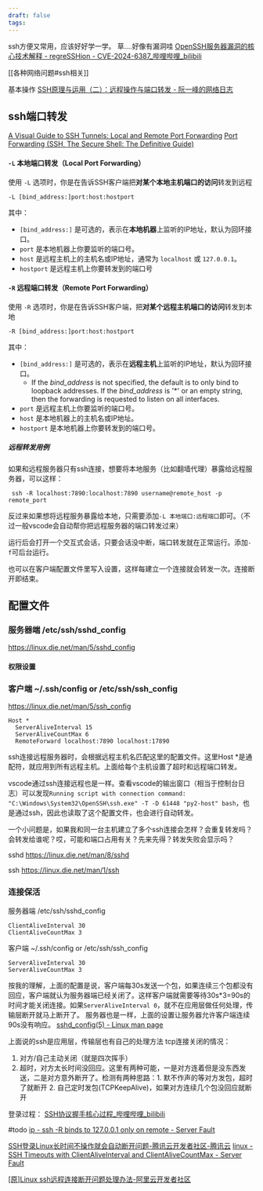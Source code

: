 ```yaml
---
draft: false
tags:
---
```


ssh方便又常用，应该好好学一学。
草....好像有漏洞哇 [OpenSSH服务器漏洞的核心技术解释 - regreSSHion - CVE-2024-6387\_哔哩哔哩\_bilibili](https://www.bilibili.com/video/BV11U411U78q)

[[各种网络问题#ssh相关]]

基本操作 [SSH原理与运用（二）：远程操作与端口转发 - 阮一峰的网络日志](https://www.ruanyifeng.com/blog/2011/12/ssh_port_forwarding.html)

## ssh端口转发


[A Visual Guide to SSH Tunnels: Local and Remote Port Forwarding](https://iximiuz.com/en/posts/ssh-tunnels/)
[Port Forwarding (SSH, The Secure Shell: The Definitive Guide)](https://docstore.mik.ua/orelly/networking_2ndEd/ssh/ch09_02.htm)

#### `-L` 本地端口转发（Local Port Forwarding） 
使用 `-L` 选项时，你是在告诉SSH客户端把**对某个本地主机端口的访问**转发到远程

```
-L [bind_address:]port:host:hostport
```
其中：
- `[bind_address:]` 是可选的，表示在**本地机器**上监听的IP地址，默认为回环接口。 
- `port` 是本地机器上你要监听的端口号。
- `host` 是远程主机上的主机名或IP地址，通常为 `localhost` 或 `127.0.0.1`。
- `hostport` 是远程主机上你要转发到的端口号

#### `-R` 远程端口转发（Remote Port Forwarding）
使用 `-R` 选项时，你是在告诉SSH客户端，把**对某个远程主机端口的访问**转发到本地

```
-R [bind_address:]port:host:hostport
```
其中：
- `[bind_address:]` 是可选的，表示在**远程主机**上监听的IP地址，默认为回环接口。
	- If the _bind_address_ is not specified, the default is to only bind to loopback addresses. If the _bind_address_ is '*' or an empty string, then the forwarding is requested to listen on all interfaces.
- `port` 是远程主机上你要监听的端口号。
- `host` 是本地机器上的主机名或IP地址。
- `hostport` 是本地机器上你要转发到的端口号。

##### 远程转发用例
如果和远程服务器只有ssh连接，想要将本地服务（比如翻墙代理）暴露给远程服务器，可以这样：
```
 ssh -R localhost:7890:localhost:7890 username@remote_host -p remote_port
```
反过来如果想将远程服务暴露给本地，只需要添加`-L 本地端口:远程端口`即可。（不过一般vscode会自动帮你把远程服务器的端口转发过来）

运行后会打开一个交互式会话，只要会话没中断，端口转发就在正常运行。添加`-f`可后台运行。

也可以在客户端配置文件里写入设置，这样每建立一个连接就会转发一次。连接断开即结束。

## 配置文件

### 服务器端 /etc/ssh/sshd_config
https://linux.die.net/man/5/sshd_config
#### 权限设置



### 客户端  ~/.ssh/config or /etc/ssh/ssh_config
https://linux.die.net/man/5/ssh_config
```
Host *
  ServerAliveInterval 15
  ServerAliveCountMax 6
  RemoteForward localhost:7890 localhost:17890
```

ssh连接远程服务器时，会根据远程主机名匹配这里的配置文件。这里Host \*是通配符，就应用到所有远程主机。上面给每个主机设置了超时和远程端口转发。

vscode通过ssh连接远程也是一样。查看vscode的输出窗口（相当于控制台日志）可以发现`Running script with connection command: "C:\Windows\System32\OpenSSH\ssh.exe" -T -D 61448 "py2-host" bash`，也是通过ssh，因此也读取了这个配置文件，也会进行自动转发。

一个小问题是，如果我和同一台主机建立了多个ssh连接会怎样？会重复转发吗？会转发给谁呢？哎，可能和端口占用有关？先来先得？转发失败会显示吗？


sshd
https://linux.die.net/man/8/sshd

ssh 
https://linux.die.net/man/1/ssh




### 连接保活

服务器端 /etc/ssh/sshd_config
```
ClientAliveInterval 30
ClientAliveCountMax 3
```

客户端  ~/.ssh/config or /etc/ssh/ssh_config
```
ServerAliveInterval 30
ServerAliveCountMax 3
```
按我的理解，上面的配置是说，客户端每30s发送一个包，如果连续三个包都没有回应，客户端就认为服务器端已经关闭了。这样客户端就需要等待30s\*3=90s的时间才能关闭连接。如果`ServerAliveInterval 0`，就不在应用层做任何处理，传输层断开就马上断开了。
服务器也是一样，上面的设置让服务器允许客户端连续90s没有响应。
[sshd_config(5) - Linux man page](https://linux.die.net/man/5/sshd_config)

上面说的ssh是应用层，传输层也有自己的处理方法
tcp连接关闭的情况：
1. 对方/自己主动关闭（就是四次挥手） 
2. 超时，对方太长时间没回应。这里有两种可能，一是对方连着但是没东西发送，二是对方意外断开了。检测有两种思路：1. 默不作声的等对方发包，超时了就断开 2. 自己定时发包(TCPKeepAlive)，如果对方连续几个包没回应就断开


登录过程：
[SSH协议握手核心过程\_哔哩哔哩\_bilibili](https://www.bilibili.com/video/BV13P4y1o76u)




 #todo 
[ip - ssh -R binds to 127.0.0.1 only on remote - Server Fault](https://serverfault.com/questions/997124/ssh-r-binds-to-127-0-0-1-only-on-remote)

 
[SSH登录Linux长时间不操作就会自动断开问题-腾讯云开发者社区-腾讯云](https://cloud.tencent.com/developer/article/1788071)
[linux - SSH Timeouts with ClientAliveInterval and ClientAliveCountMax - Server Fault](https://serverfault.com/questions/1080684/ssh-timeouts-with-clientaliveinterval-and-clientalivecountmax)

[\[原\]Linux ssh远程连接断开问题处理办法-阿里云开发者社区](https://developer.aliyun.com/article/572373)



